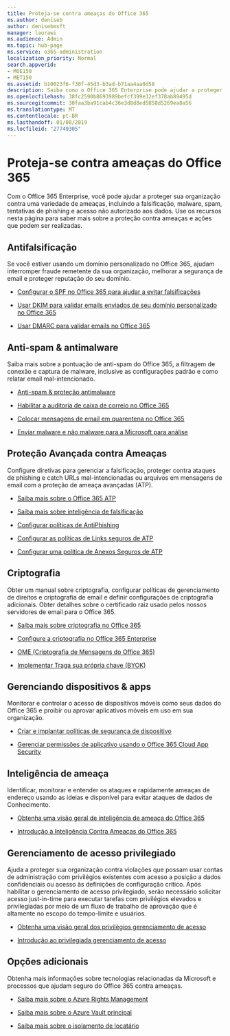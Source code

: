 ```yaml
---
title: Proteja-se contra ameaças do Office 365
ms.author: deniseb
author: denisebmsft
manager: laurawi
ms.audience: Admin
ms.topic: hub-page
ms.service: o365-administration
localization_priority: Normal
search.appverid:
- MOE150
- MET150
ms.assetid: b10023f6-f30f-45d3-b3ad-b71aa4aa0d58
description: Saiba como o Office 365 Enterprise pode ajudar a proteger sua organização contra uma variedade de ameaças, incluindo a falsificação, malware, spam, tentativas de phishing e acesso não autorizado aos dados.
ms.openlocfilehash: 38fc2590b8693989befcf399e32ef378ab89495d
ms.sourcegitcommit: 30faa3ba91cab4c36e3d8d8ed5858d5269ea8a56
ms.translationtype: MT
ms.contentlocale: pt-BR
ms.lasthandoff: 01/08/2019
ms.locfileid: "27749305"
---
```

# <a name="protect-against-threats-in-office-365"></a>Proteja-se contra ameaças do Office 365

Com o Office 365 Enterprise, você pode ajudar a proteger sua organização contra uma variedade de ameaças, incluindo a falsificação, malware, spam, tentativas de phishing e acesso não autorizado aos dados. Use os recursos nesta página para saber mais sobre a proteção contra ameaças e ações que podem ser realizadas.
  
## <a name="anti-spoofing"></a>Antifalsificação

Se você estiver usando um domínio personalizado no Office 365, ajudam interromper fraude remetente da sua organização, melhorar a segurança de email e proteger reputação do seu domínio.
  
- [Configurar o SPF no Office 365 para ajudar a evitar falsificações](set-up-spf-in-office-365-to-help-prevent-spoofing.md)
    
- [Usar DKIM para validar emails enviados de seu domínio personalizado no Office 365](use-dkim-to-validate-outbound-email.md)
    
- [Usar DMARC para validar emails no Office 365](use-dmarc-to-validate-email.md)
    
## <a name="anti-spam-amp-anti-malware"></a>Anti-spam &amp; antimalware

Saiba mais sobre a pontuação de anti-spam do Office 365, a filtragem de conexão e captura de malware, inclusive as configurações padrão e como relatar email mal-intencionado.
  
- [Anti-spam &amp; proteção antimalware](anti-spam-and-anti-malware-protection.md)
    
- [Habilitar a auditoria de caixa de correio no Office 365](enable-mailbox-auditing.md)
    
- [Colocar mensagens de email em quarentena no Office 365](quarantine-email-messages.md)
    
- [Enviar malware e não malware para a Microsoft para análise](submitting-malware-and-non-malware-to-microsoft-for-analysis.md)
    
## <a name="advanced-threat-protection"></a>Proteção Avançada contra Ameaças

Configure diretivas para gerenciar a falsificação, proteger contra ataques de phishing e catch URLs mal-intencionadas ou arquivos em mensagens de email com a proteção de ameaça avançadas (ATP).
  
- [Saiba mais sobre o Office 365 ATP](office-365-atp.md)
    
- [Saiba mais sobre inteligência de falsificação](learn-about-spoof-intelligence.md)
    
- [Configurar políticas de AntiPhishing](set-up-anti-phishing-policies.md)
    
- [Configurar as políticas de Links seguros de ATP](set-up-atp-safe-links-policies.md)
    
- [Configurar uma política de Anexos Seguros de ATP](set-up-atp-safe-attachments-policies.md)
    
## <a name="encryption"></a>Criptografia

Obter um manual sobre criptografia, configurar políticas de gerenciamento de direitos e criptografia de email e definir configurações de criptografia adicionais. Obter detalhes sobre o certificado raiz usado pelos nossos servidores de email para o Office 365.
  
- [Saiba mais sobre criptografia no Office 365](encryption.md)
    
- [Configure a criptografia no Office 365 Enterprise](set-up-encryption.md)
    
- [OME (Criptografia de Mensagens do Office 365)](ome.md)
    
- [Implementar Traga sua própria chave (BYOK)](https://docs.microsoft.com/azure/key-vault/key-vault-hsm-protected-keys#implementing-bring-your-own-key-byok-for-azure-key-vault)
    
## <a name="managing-devices-amp-apps"></a>Gerenciando dispositivos &amp; apps

Monitorar e controlar o acesso de dispositivos móveis como seus dados do Office 365 e proibir ou aprovar aplicativos móveis em uso em sua organização.
  
- [Criar e implantar políticas de segurança de dispositivo](https://support.office.com/article/d310f556-8bfb-497b-9bd7-fe3c36ea2fd6)
    
- [Gerenciar permissões de aplicativo usando o Office 365 Cloud App Security](manage-app-permissions-in-ocas.md)
    
## <a name="threat-intelligence"></a>Inteligência de ameaça

Identificar, monitorar e entender os ataques e rapidamente ameaças de endereço usando as ideias e disponível para evitar ataques de dados de Conhecimento.
  
- [Obtenha uma visão geral de inteligência de ameaça do Office 365](office-365-ti.md)
    
- [Introdução à Inteligência Contra Ameaças do Office 365](get-started-with-ti.md)
    
## <a name="privileged-access-management"></a>Gerenciamento de acesso privilegiado

Ajuda a proteger sua organização contra violações que possam usar contas de administração com privilégios existentes com acesso a posição a dados confidenciais ou acesso às definições de configuração crítico. Após habilitar o gerenciamento de acesso privilegiado, serão necessário solicitar acesso just-in-time para executar tarefas com privilégios elevados e privilegiadas por meio de um fluxo de trabalho de aprovação que é altamente no escopo do tempo-limite e usuários.
  
- [Obtenha uma visão geral dos privilégios gerenciamento de acesso](privileged-access-management-overview.md)
    
- [Introdução ao privilegiada gerenciamento de acesso](privileged-access-management-configuration.md)

## <a name="additional-options"></a>Opções adicionais

Obtenha mais informações sobre tecnologias relacionadas da Microsoft e processos que ajudam seguro do Office 365 contra ameaças.
  
- [Saiba mais sobre o Azure Rights Management](https://docs.microsoft.com/information-protection/understand-explore/what-is-azure-rms)
    
- [Saiba mais sobre o Azure Vault principal](https://docs.microsoft.com/azure/key-vault/)
    
- [Saiba mais sobre o isolamento de locatário](http://download.microsoft.com/download/3/F/0/3F0420A2-657B-44B6-B21E-D7BD98A94390/Tenant%20Isolation%20in%20Office%20365.pdf)
    

